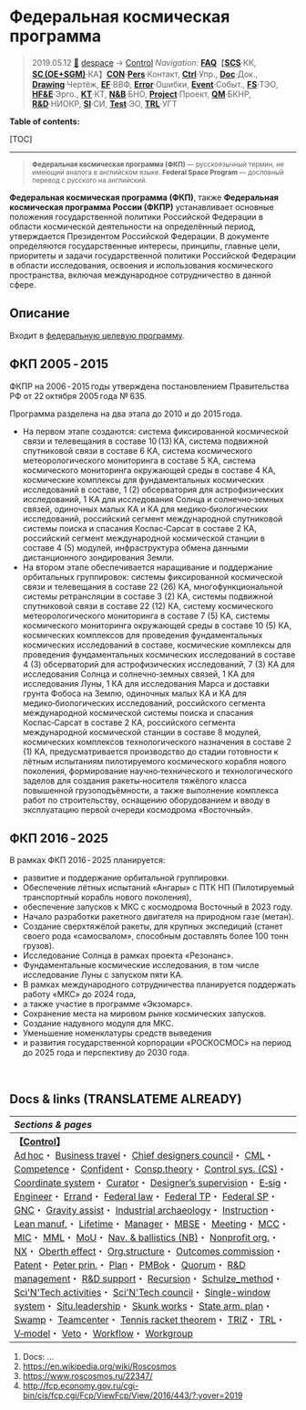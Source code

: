 # Федеральная космическая программа
> 2019.05.12 [🚀](../../index/index.md) [despace](index.md) → [Control](control.md)
> *Navigation:*
> **[FAQ](faq.md)**【**[SCS](scs.md)**·КК, **[SC (OE+SGM)](sc.md)**·КА】**[CON](contact.md)·[Pers](person.md)**·Контакт, **[Ctrl](control.md)**·Упр., **[Doc](doc.md)**·Док., **[Drawing](drawing.md)**·Чертёж, **[EF](ef.md)**·ВВФ, **[Error](error.md)**·Ошибки, **[Event](event.md)**·Событ., **[FS](fs.md)**·ТЭО, **[HF&E](hfe.md)**·Эрго., **[KT](kt.md)**·КТ, **[N&B](nnb.md)**·БНО, **[Project](project.md)**·Проект, **[QM](qm.md)**·БКНР, **[R&D](rnd.md)**·НИОКР, **[SI](si.md)**·СИ, **[Test](test.md)**·ЭО, **[TRL](trl.md)**·УГТ

**Table of contents:**

[TOC]

---

> <small>**Федеральная космическая программа (ФКП)** — русскоязычный термин, не имеющий аналога в английском языке. **Federal Space Program** — дословный перевод с русского на английский.</small>

**Федеральная космическая программа (ФКП)**, также **Федеральная космическая программа России (ФКПР)** устанавливает основные положения государственной политики Российской Федерации в области космической деятельности на определённый период, утверждается Президентом Российской Федерации. В документе определяются государственные интересы, принципы, главные цели, приоритеты и задачи государственной политики Российской Федерации в области исследования, освоения и использования космического пространства, включая международное сотрудничество в данной сфере.



## Описание

Входит в [федеральную целевую программу](fed_tp.md).


## ФКП 2005 ‑ 2015
ФКПР на 2006 ‑ 2015 годы утверждена постановлением Правительства РФ от 22 октября 2005 года № 635.

Программа разделена на два этапа до 2010 и до 2015 года.
   - На первом этапе создаются: система фиксированной космической связи и телевещания в составе 10 (13) КА, система подвижной спутниковой связи в составе 6 КА, система космического метеорологического мониторинга в составе 5 КА, система космического мониторинга окружающей среды в составе 4 КА, космические комплексы для фундаментальных космических исследований в составе, 1 (2) обсерватория для астрофизических исследований, 1 КА для исследования Солнца и солнечно‑земных связей, одиночных малых КА и КА для медико‑биологических исследований, российский сегмент международной спутниковой системы поиска и спасания Коспас‑Сарсат в составе 2 КА, российский сегмент международной космической станции в составе 4 (5) модулей, инфраструктура обмена данными дистанционного зондирования Земли.
   - На втором этапе обеспечивается наращивание и поддержание орбитальных группировок: системы фиксированной космической связи и телевещания в составе 22 (26) КА, многофункциональной системы ретрансляции в составе 3 (2) КА, системы подвижной спутниковой связи в составе 22 (12) КА, систему космического метеорологического мониторинга в составе 7 (5) КА, системы космического мониторинга окружающей среды в составе 10 (5) КА, космических комплексов для проведения фундаментальных космических исследований в составе, космические комплексы для проведения фундаментальных космических исследований в составе 4 (3) обсерваторий для астрофизических исследований, 7 (3) КА для исследования Солнца и солнечно‑земных связей, 1 КА для исследования Луны, 1 КА для исследования Марса и доставки грунта Фобоса на Землю, одиночных малых КА и КА для медико‑биологических исследований, российского сегмента международной космической системы поиска и спасания Коспас‑Сарсат в составе 2 КА, российского сегмента международной космической станции в составе 8 модулей, космических комплексов технологического назначения в составе 2 (1) КА, предусматривается производство до стадии готовности к лётным испытаниям пилотируемого космического корабля нового поколения, формирование научно‑технического и технологического заделов для создания ракеты‑носителя тяжёлого класса повышенной грузоподъёмности, а также выполнение комплекса работ по строительству, оснащению оборудованием и вводу в эксплуатацию первой очереди космодрома «Восточный».



## ФКП 2016 ‑ 2025
В рамках ФКП 2016 ‑ 2025 планируется:

   - развитие и поддержание орбитальной группировки.
   - Обеспечение лётных испытаний «Ангары» с ПТК НП (Пилотируемый транспортный корабль нового поколения),
   - обеспечение запусков к МКС с космодрома Восточный в 2023 году.
   - Начало разработки ракетного двигателя на природном газе (метан).
   - Создание сверхтяжёлой ракеты, для крупных экспедиций (станет своего рода «самосвалом», способным доставлять более 100 тонн грузов).
   - Исследование Солнца в рамках проекта «Резонанс».
   - Фундаментальные космические исследования, в том числе исследование Луны с запуском пяти КА.
   - В рамках международного сотрудничества планируется поддержать работу «МКС» до 2024 года,
   - а также участие в программе «Экзомарс».
   - Сохранение места на мировом рынке космических запусков.
   - Создание надувного модуля для МКС.
   - Уменьшение номенклатуры средств выведения
   - и развития государственной корпорации «РОСКОСМОС» на период до 2025 года и перспективу до 2030 года.



<p style="page-break-after:always"> </p>

## Docs & links (TRANSLATEME ALREADY)
|*Sections & pages*|
|:-|
|**【[Control](Control.md)】**<br> [Ad hoc](ad_hoc.md)・ [Business travel](business_travel.md)・ [Chief designers council](cocd.md)・ [CML](cml.md)・ [Competence](competence.md)・ [Confident](confident.md)・ [Consp.theory](consp_theory.md)・ [Control sys. (CS)](cs.md)・ [Coordinate system](coord_sys.md)・ [Curator](curator.md)・ [Designer’s supervision](des_spv.md)・ [E‑sig](esig.md)・ [Engineer](se.md)・ [Errand](errand.md)・ [Federal law](fed_law.md)・ [Federal TP](fed_tp.md)・ [Federal SP](fed_sp.md)・ [GNC](gnc.md)・ [Gravity assist](gravass.md)・ [Industrial archaeology](ind_arch.md)・ [Instruction](instruction.md)・ [Lean manuf.](lean_man.md)・ [Lifetime](lifetime.md)・ [Manager](manager.md)・ [MBSE](se.md)・ [Meeting](meeting.md)・ [MCC](scs.md)・ [MIC](mic.md)・ [MML](mml.md)・ [MoU](contract.md)・ [Nav. & ballistics (NB)](nnb.md)・ [Nonprofit org.](nonprof_org.md)・ [NX](nx.md)・ [Oberth effect](oberth_eff.md)・ [Org.structure](orgstruct.md)・ [Outcomes commission](outccom.md)・ [Patent](patent.md)・ [Peter prin.](peter_principle.md)・ [Plan](plan.md)・ [PMBok](pmbok.md)・ [Quorum](quorum.md)・ [R&D management](mgmt.md)・ [R&D support](rnd_support.md)・ [Recursion](recurs.md)・ [Schulze_method](schulze_method.md)・ [Sci'N'Tech activities](st_act.md)・ [Sci'N'Tech council](satc.md)・ [Single-window system](sw_sys.md)・ [Situ.leadership](situ_leadership.md)・ [Skunk works](se.md)・ [State arm. plan](plan_sa.md)・ [Swamp](swamp.md)・ [Teamcenter](teamcenter.md)・ [Tennis racket theorem](tr_theorem.md)・ [TRIZ](triz.md)・ [TRL](trl.md)・ [V‑model](v_model.md)・ [Veto](veto.md)・ [Workflow](workflow.md)・ [Workgroup](wg.md)|

   1. Docs: …
   1. <https://en.wikipedia.org/wiki/Roscosmos>
   1. <https://www.roscosmos.ru/22347/>
   2. <http://fcp.economy.gov.ru/cgi-bin/cis/fcp.cgi/Fcp/ViewFcp/View/2016/443/?:yover=2019>
